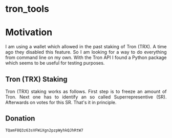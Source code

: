 # tron_tools

# Motivation

<p align="justify">I am using a wallet which allowed in the past staking of Tron (TRX). A time ago they
disabled this feature. So I am looking for a way to do everything from command line
on my own. With the Tron API I found a Python package which seems to be useful for
testing purposes.</p>

## Tron (TRX) Staking

<p align="justify">Tron (TRX) staking works as follows. First step is to freeze an amount of Tron. 
Next one has to identify an so called Superrepresentive (SR). Afterwards on votes
for this SR. That's it in principle.</p>

<h2>Donation</h2>

<div class="snippet-clipboard-content position-relative overflow-auto" data-snippet-clipboard-copy-content="TQamF8Q3z63sVFWiXgn2pzpWyhkQJhRtW7"><pre><code>TQamF8Q3z63sVFWiXgn2pzpWyhkQJhRtW7</code></pre></div>
